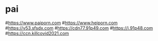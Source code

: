 # pai

#https://www.paiporn.com
#https://www.heiporn.com
#https://v53.sfsdx.com
#https://cdn77.91p49.com
#https://i.91p48.com
#https://ccn.killcovid2021.com

